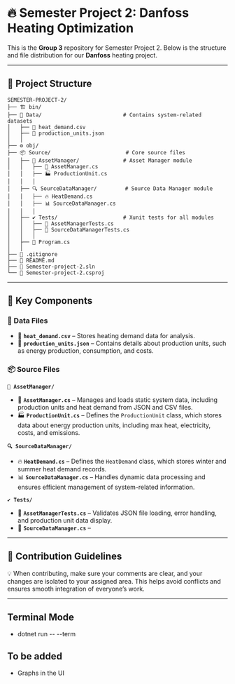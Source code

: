 # 🔥 Semester Project 2: **Danfoss** Heating Optimization  

This is the **Group 3** repository for Semester Project 2. Below is the structure and file distribution for our **Danfoss** heating project.  

---

## 📁 **Project Structure**  

```plaintext
SEMESTER-PROJECT-2/
├── 🏗️ bin/                          
├── 📂 Data/                          # Contains system-related datasets
│   ├── 📄 heat_demand.csv           
│   ├── 📄 production_units.json      
│   │
├── ⚙️ obj/                           
├── 📦 Source/                        # Core source files
│   ├── 🏢 AssetManager/              # Asset Manager module
│   │   ├── 📜 AssetManager.cs        
│   │   ├── 🏭 ProductionUnit.cs    
│   │   │
│   ├── 🔍 SourceDataManager/         # Source Data Manager module
│   │   ├── 🔥 HeatDemand.cs          
│   │   ├── 📊 SourceDataManager.cs   
│   │   │
│   ├── ✔️ Tests/                     # Xunit tests for all modules
│   │   ├── 📝 AssetManagerTests.cs  
│   │   ├── 📝 SourceDataManagerTests.cs 
│   │   │
│   ├── 🚀 Program.cs                 
│   │
├── 📄 .gitignore                     
├── 📘 README.md                      
├── 🔧 Semester-project-2.sln        
└── 🔧 Semester-project-2.csproj 
```

---

## 📜 **Key Components**  

### **📂 Data Files**  

- 📄 **`heat_demand.csv`** – Stores heating demand data for analysis.  
- 📄 **`production_units.json`** – Contains details about production units, such as energy production, consumption, and costs.  

### 📦 Source Files

**`🏢 AssetManager/`**  

- 📜 **`AssetManager.cs`** – Manages and loads static system data, including production units and heat demand from JSON and CSV files.  
- 🏭 **`ProductionUnit.cs`** – Defines the `ProductionUnit` class, which stores data about energy production units, including max heat, electricity, costs, and emissions.

**`🔍 SourceDataManager/`**  

- 🔥 **`HeatDemand.cs`** – Defines the `HeatDemand` class, which stores winter and summer heat demand records.
- 📊 **`SourceDataManager.cs`** – Handles dynamic data processing and ensures efficient management of system-related information.

**`✔️ Tests/`**  

- 📝 **`AssetManagerTests.cs`** – Validates JSON file loading, error handling, and production unit data display.
- 📝 **`SourceDataManager.cs`** –

---

## 👥 **Contribution Guidelines**  

💡 When contributing, make sure your comments are clear, and your changes are isolated to your assigned area. This helps avoid conflicts and ensures smooth integration of everyone’s work.  

---

## **Terminal Mode**
- dotnet run -- --term

## **To be added**
- Graphs in the UI
